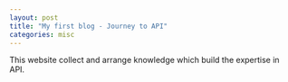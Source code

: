```yaml
---
layout: post
title: "My first blog - Journey to API"
categories: misc
---
```


This website collect and arrange knowledge which build the expertise in API.